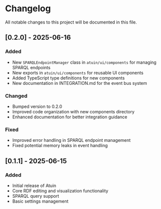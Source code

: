 # Changelog

All notable changes to this project will be documented in this file.

## [0.2.0] - 2025-06-16

### Added
- New `SPARQLEndpointManager` class in `atuin/ui/components` for managing SPARQL endpoints
- New exports in `atuin/ui/components` for reusable UI components
- Added TypeScript type definitions for new components
- New documentation in INTEGRATION.md for the event bus system

### Changed
- Bumped version to 0.2.0
- Improved code organization with new components directory
- Enhanced documentation for better integration guidance

### Fixed
- Improved error handling in SPARQL endpoint management
- Fixed potential memory leaks in event handling

## [0.1.1] - 2025-06-15

### Added
- Initial release of Atuin
- Core RDF editing and visualization functionality
- SPARQL query support
- Basic settings management
